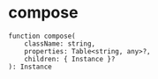 # compose

```luau
function compose(
    className: string,
    properties: Table<string, any>?,
    children: { Instance }?
): Instance
```
